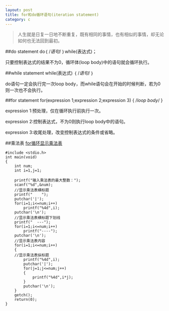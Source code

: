 ```yaml
---
layout: post
title: for和do循环语句(iteration statement)
category: c
---
```

>人生就是日复一日地不断重复，既有相同的事情，也有相似的事情，却无论如何也无法回到最初。

##do statement
    do｛
        /*语句*/ 
       ｝while(表达式)；

只要控制表达式的结果不为0，循环体(loop body)中的语句就会循环执行。


##while statement
    while(表达式)
    ｛
        /*语句*/
     ｝

do语句一定会执行完一次loop body，而while语句会在开始的时候判断，若为0则一次也不会执行。


##for statement
    for(expression 1;expression 2;expression 3)
    {
        /*loop body*/
    }

expression 1:预处理，仅在循环执行前执行一次。

expression 2:控制表达式，不为0则执行loop body中的语句。

expression 3:收尾处理，改变控制表达式的条件或省略。

##乘法表
[for循环显示乘法表](http://oriyao.oss-cn-hangzhou.aliyuncs.com/website/C/201401/20140108.c)

    #include <stdio.h>
    int main(void)
    {
        int num;
        int i=1,j=1;
    
        printf("输入乘法表的最大整数：");
        scanf("%d",&num);
        //显示乘法表横标题 
        printf("    ");
        putchar('|');
        for(i=1;i<=num;i++)
            printf("%4d",i);
        putchar('\n');
        //显示乘法表横标题下划线 
        printf("  ---");
        for(i=1;i<=num;i++)
            printf("----");
        putchar('\n');
        //显示乘法表内容 
        for(i=1;i<=num;i++)
        {
        //显示乘法表纵标题 
            printf("%4d",i); 
            putchar('|');
            for(j=1;j<=num;j++)
            {
                printf("%4d",i*j);
            }
            putchar('\n');
        }
        getch();
        return(0);
    }